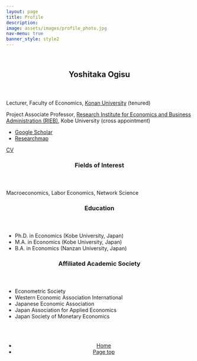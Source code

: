 ```yaml
---
layout: page
title: Profile
description: 
image: assets/images/profile_photo.jpg
nav-menu: true
banner_style: style2
---
```


<!-- Main -->
<div id="main">


  <section id="sec-profile" class="spotlights">
    <section >
      <br>
    </section>
    <section class="scroll-fade">
      <div class="image">
        <img src="{{ 'assets/images/profile_photo.jpg' | relative_url }}" alt="" data-position="center center" />
      </div>
      <div class="content">
        <div class="inner">
          <header class="major">
            <h2>Yoshitaka Ogisu</h2>
          </header>
          <p>Lecturer, Faculty of Economics, <a href="https://www.konan-u.ac.jp/">Konan University</a> (tenured)</p>
          <p>Project Associate Professor, <a href="https://www.rieb.kobe-u.ac.jp/en/index.html">Research Institute for Economics and Business Administration (RIEB)</a>, Kobe University (cross appointment)</p>
          <div class="row">
            <div class="4u 12u$(small)">
              <ul>
                <li> <a href="https://scholar.google.co.jp/citations?user=olbpst8AAAAJ">Google Scholar</a></li>
                <li> <a href="https://researchmap.jp/yoshitaka_ogisu">Researchmap</a></li>
              </ul>
            </div>
            <div class="6u$ 12u$(small)">
              <a href="assets/pdf/profile/CV.pdf" class="button icon fa-download">CV</a>
            </div>
          </div>
        </div>
      </div>
    </section>
  </section>

  <section class="profile-structure">
    <section class="scroll-fade">
      <header>
        <h3>Fields of Interest</h3>
      </header>
      <p>Macroeconomics, Labor Economics, Network Science</p>
    </section>
    <section class="scroll-fade">
      <header>
        <h3>Education</h3>
      </header>
      <div>
        <ul class="alt">
          <li>Ph.D. in Economics (Kobe University, Japan)</li>
          <li>M.A. in Economics (Kobe University, Japan)</li>
          <li>B.A. in Economics (Nanzan University, Japan)</li>
        </ul>
      </div>
    </section>
    <section class="scroll-fade">
      <header>
        <h3>Affiliated Academic Society</h3>
      </header>
      <div>
        <ul>
          <li>Econometric Society</li>
          <li>Western Economic Association International</li>
          <li>Japanese Economic Association</li>
          <li>Japan Association for Applied Economics</li>
          <li>Japan Society of Monetary Economics</li>
        </ul>
      </div>
      <br><br>
    </section>
  </section>


<section>
  <div class="inner" align="center">
    <ul class="actions">
      <li><a href="index.html" class="button">Home</a></li>
      <li><a href="#banner" class="button special scroll">Page top</a></li>
    </ul>
  </div>
</section>

</div>
